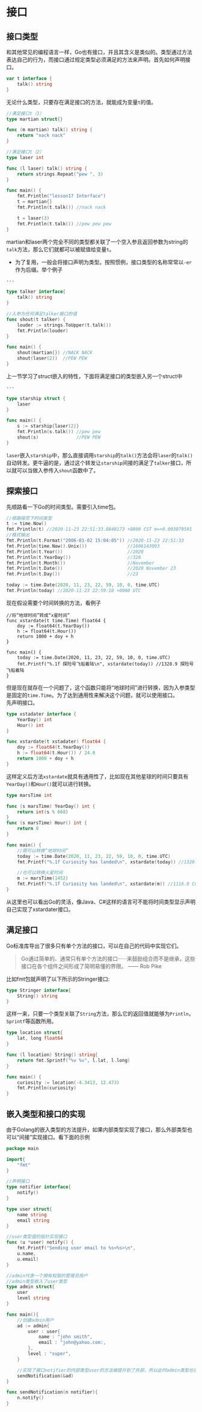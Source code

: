 # 接口

## 接口类型
和其他常见的编程语言一样，Go也有接口，并且其含义是类似的。类型通过方法表达自己的行为，而接口通过规定类型必须满足的方法来声明。首先如何声明接口。
```go
var t interface {
	talk() string
}
```
无论什么类型，只要存在满足接口的方法，就能成为变量`t`的值。
```go
//满足接口t（1）
type martian struct{}

func (m martian) talk() string {
	return "nack nack"
}

//满足接口t（2）
type laser int

func (l laser) talk() string {
	return strings.Repeat("pew ", 3)
}

func main() {
	fmt.Println("lesson17 Interface")
	t = martian{}
	fmt.Println(t.talk()) //nack nack

	t = laser(3)
	fmt.Println(t.talk()) //pew pew pew
}
```
martian和laser两个完全不同的类型都关联了一个空入参且返回参数为string的`talk`方法，那么它们就都可以被赋值给变量`t`。
* 为了复用，一般会将接口声明为类型。按照惯例，接口类型的名称常常以`-er`作为后缀。举个例子
```go
···

type talker interface{
    talk() string
}

//入参为任何满足talker接口的值
func shout(t talker) {
	louder := strings.ToUpper(t.talk())
	fmt.Println(louder)
}

func main() {
	shout(martian{}) //NACK NACK
	shout(laser(2))  //PEW PEW
}
```
上一节学习了struct嵌入的特性，下面将满足接口的类型嵌入另一个struct中
```go
···

type starship struct {
	laser
}

func main() {
	s := starship{laser(2)}
	fmt.Println(s.talk()) //pew pew
	shout(s)              //PEW PEW
}
```
`laser`嵌入`starship`中，那么直接调用`starship`的`talk()`方法会将`laser`的`talk()`自动转发。更牛逼的是，通过这个转发让`starship`间接的满足了`talker`接口，所以就可以当做入参传入`shout`函数中了。

## 探索接口
先顺路看一下Go的时间类型。需要引入time包。
```go
//顺路探究下时间类型
t := time.Now()
fmt.Println(t) //2020-11-23 22:51:33.8848173 +0800 CST m=+0.003079501
//格式输出
fmt.Println(t.Format("2006-01-02 15:04:05")) //2020-11-23 22:51:33
fmt.Println(time.Now().Unix())               //1606143093
fmt.Println(t.Year())                        //2020
fmt.Println(t.YearDay())                     //328
fmt.Println(t.Month())                       //November
fmt.Println(t.Date())                        //2020 November 23
fmt.Println(t.Day())                         //23

today := time.Date(2020, 11, 23, 22, 59, 10, 0, time.UTC)
fmt.Println(today) //2020-11-23 22:59:10 +0000 UTC
```
现在假设需要个时间转换的方法，看例子
```
//将“地球时间”转成“x星时间”
func xstardate(t time.Time) float64 {
	doy := float64(t.YearDay())
	h := float64(t.Hour())
	return 1000 + doy + h
}

func main() {
	today := time.Date(2020, 11, 23, 22, 59, 10, 0, time.UTC)
	fmt.Printf("%.1f 探险号飞船着陆\n", xstardate(today)) //1328.9 探险号飞船着陆
}
```
但是现在就存在一个问题了，这个函数只能将“地球时间”进行转换，因为入参类型是固定的`time.Time`。为了达到通用性来解决这个问题，就可以使用接口。   
先声明接口。
```go
type xstadater interface {
	YearDay() int
	Hour() int
}

func xstardate(t xstadater) float64 {
	doy := float64(t.YearDay())
	h := float64(t.Hour()) / 24.0
	return 1000 + doy + h
}
```
这样定义后方法`xstardate`就具有通用性了，比如现在其他星球的时间只要具有`YearDay()`和`Hour()`就可以进行转换。
```go
type marsTime int

func (s marsTime) YearDay() int {
	return int(s % 668)
}
func (s marsTime) Hour() int {
	return 0
}

func main() {
	//既可以转换“地球时间”
	today := time.Date(2020, 11, 23, 22, 59, 10, 0, time.UTC)
	fmt.Printf("%.1f Curiosity has landed\n", xstardate(today)) //1328.9 Curiosity has landed

	//也可以转换火星时间
	m := marsTime(1452)
	fmt.Printf("%.1f Curiosity has landed\n", xstardate(m)) //1116.0 Curiosity has landed
}
```
从这里也可以看出Go的灵活，像Java、C#这样的语言可不能将时间类型显示声明自己实现了xstardater接口。

## 满足接口
Go标准库导出了很多只有单个方法的接口，可以在自己的代码中实现它们。
> Go通过简单的、通常只有单个方法的接口······来鼓励组合而不是继承，这些接口在各个组件之间形成了简明易懂的界限。 —— Rob Pike   

比如fmt包就声明了以下所示的Stringer接口:
```go
type Stringer interface{
	String() string
}
```
这样一来，只要一个类型关联了`String`方法，那么它的返回值就能够为`Println`，`Sprintf`等函数所用。
```go
type location struct{
	lat, long float64
}

func (l location) String() string{
	return fmt.Sprintf("%v %v", l.lat, l.long)
}

func main() {
	curiosity := location(-4.3413, 12.473)
	fmt.Println(curiosity)
}
```

## 嵌入类型和接口的实现
由于Golang的嵌入类型的方法提升，如果内部类型实现了接口，那么外部类型也可以“间接”实现接口。看下面的示例

```go
package main

import{
	"fmt"
}

//声明接口
type notifier interface{
	notify()
}

type user struct{
	name string
	email string
}

//user类型值的指针实现接口
func (u *user) notify() {
	fmt.Printf("Sending user email to %s<%s>\n", 
	u.name,
	u.email)
}

//admin代表一个拥有权限的管理员用户
//admin类型嵌入了user类型
type admin struct{
	user
	level string
}

func main(){
	//创建admin用户
	ad := admin{
		user : user{
			name : "john smith",
			email : "john@yahoo.com:,
		},
		level : "super",
	}

	//实现了接口notifier的内部类型user的方法被提升到了外部，所以此时admin类型也实现了接口
	sendNotification(&ad)
}

func sendNotification(n notifier){
	n.notify()
}
```